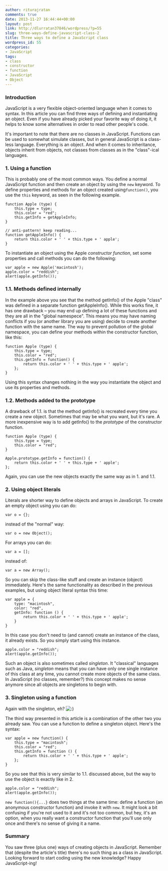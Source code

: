 ```yaml
---
author: riturajratan
comments: true
date: 2013-11-27 16:44:44+00:00
layout: post
link: http://dlurratan37846/wordpress/?p=55
slug: three-ways-define-javascript-class-2
title: Three ways to define a JavaScript class
wordpress_id: 55
categories:
- JavaScript
tags:
- class
- constructor
- function
- JavaScript
- Object
---
```


### Introduction


JavaScript is a very flexible object-oriented language when it comes to syntax. In this article you can find three ways of defining and instantiating an object. Even if you have already picked your favorite way of doing it, it helps to know some alternatives in order to read other people's code.

It's important to note that there are no classes in JavaScript. Functions can be used to somewhat simulate classes, but in general JavaScript is a class-less language. Everything is an object. And when it comes to inheritance, objects inherit from objects, not classes from classes as in the "class"-ical languages.


### 1. Using a function


This is probably one of the most common ways. You define a normal JavaScript function and then create an object by using the `new` keyword. To define properties and methods for an object created using`function()`, you use the `this` keyword, as seen in the following example.




    
    function Apple (type) {
        this.type = type;
        this.color = "red";
        this.getInfo = getAppleInfo;
    }
    
    // anti-pattern! keep reading...
    function getAppleInfo() {
        return this.color + ' ' + this.type + ' apple';
    }





To instantiate an object using the Apple _constructor function_, set some properties and call methods you can do the following:




    
    var apple = new Apple('macintosh');
    apple.color = "reddish";
    alert(apple.getInfo());







### 1.1. Methods defined internally


In the example above you see that the method getInfo() of the Apple "class" was defined in a separate function getAppleInfo(). While this works fine, it has one drawback – you may end up defining a lot of these functions and they are all in the "global namespece". This means you may have naming conflicts if you (or another library you are using) decide to create another function with the same name. The way to prevent pollution of the global namespace, you can define your methods within the constructor function, like this:




    
    function Apple (type) {
        this.type = type;
        this.color = "red";
        this.getInfo = function() {
            return this.color + ' ' + this.type + ' apple';
        };
    }





Using this syntax changes nothing in the way you instantiate the object and use its properties and methods.


### 1.2. Methods added to the prototype


A drawback of 1.1. is that the method getInfo() is recreated every time you create a new object. Sometimes that may be what you want, but it's rare. A more inexpensive way is to add getInfo() to the _prototype_ of the constructor function.




    
    function Apple (type) {
        this.type = type;
        this.color = "red";
    }
    
    Apple.prototype.getInfo = function() {
        return this.color + ' ' + this.type + ' apple';
    };





Again, you can use the new objects exactly the same way as in 1. and 1.1.


### 2. Using object literals


Literals are shorter way to define objects and arrays in JavaScript. To create an empty object using you can do:

    
    var o = {};


instead of the "normal" way:

    
    var o = new Object();


For arrays you can do:

    
    var a = [];


instead of:

    
    var a = new Array();


So you can skip the class-like stuff and create an instance (object) immediately. Here's the same functionality as described in the previous examples, but using object literal syntax this time:




    
    var apple = {
        type: "macintosh",
        color: "red",
        getInfo: function () {
            return this.color + ' ' + this.type + ' apple';
        }
    }





In this case you don't need to (and cannot) create an instance of the class, it already exists. So you simply start using this instance.




    
    apple.color = "reddish";
    alert(apple.getInfo());





Such an object is also sometimes called _singleton_. It "classical" languages such as Java, _singleton_ means that you can have only one single instance of this class at any time, you cannot create more objects of the same class. In JavaScript (no classes, remember?) this concept makes no sense anymore since all objects are singletons to begin with.


### 3. Singleton using a function


Again with the singleton, eh? ![:)](http://www.phpied.com/wp-includes/images/smilies/icon_smile.gif)

The third way presented in this article is a combination of the other two you already saw. You can use a function to define a singleton object. Here's the syntax:




    
    var apple = new function() {
        this.type = "macintosh";
        this.color = "red";
        this.getInfo = function () {
            return this.color + ' ' + this.type + ' apple';
        };
    }





So you see that this is very similar to 1.1. discussed above, but the way to use the object is exactly like in 2.




    
    apple.color = "reddish";
    alert(apple.getInfo());





`new function(){...}` does two things at the same time: define a function (an anonymous constructor function) and invoke it with `new`. It might look a bit confusing if you're not used to it and it's not too common, but hey, it's an option, when you really want a constructor function that you'll use only once and there's no sense of giving it a name.


### Summary


You saw three (plus one) ways of creating objects in JavaScript. Remember that (despite the article's title) there's no such thing as a class in JavaScript. Looking forward to start coding using the new knowledge? Happy JavaScript-ing!
